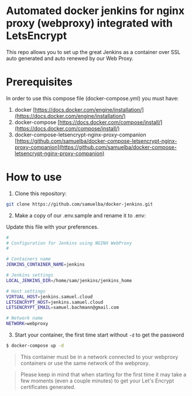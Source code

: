 # Automated docker jenkins for nginx proxy (webproxy) integrated with LetsEncrypt

This repo allows you to set up the great Jenkins as a container over SSL auto generated and auto renewed by our Web Proxy.

# Prerequisites

In order to use this compose file (docker-compose.yml) you must have:

1. docker [https://docs.docker.com/engine/installation/](https://docs.docker.com/engine/installation/)
2. docker-compose [https://docs.docker.com/compose/install/](https://docs.docker.com/compose/install/)
3. docker-compose-letsencrypt-nginx-proxy-companion [https://github.com/samuelba/docker-compose-letsencrypt-nginx-proxy-companion](https://github.com/samuelba/docker-compose-letsencrypt-nginx-proxy-companion)

# How to use

1. Clone this repository:

```bash
git clone https://github.com/samuelba/docker-jenkins.git
```

2. Make a copy of our .env.sample and rename it to .env:

Update this file with your preferences.

```bash
#
# Configuration for Jenkins using NGINX WebProxy
#

# Containers name
JENKINS_CONTAINER_NAME=jenkins

# Jenkins settings
LOCAL_JENKINS_DIR=/home/sam/jenkins/jenkins_home

# Host settings
VIRTUAL_HOST=jenkins.samuel.cloud
LETSENCRYPT_HOST=jenkins.samuel.cloud
LETSENCRYPT_EMAIL=samuel.bachmann@gmail.com

# Network name
NETWORK=webproxy
```

3. Start your container, the first time start without `-d` to get the password

```bash
$ docker-compose up -d
```

> This container must be in a network connected to your webproxy containers or use the same network of the webproxy.

> Please keep in mind that when starting for the first time it may take a few moments (even a couple minutes) to get your Let's Encrypt certificates generated.
